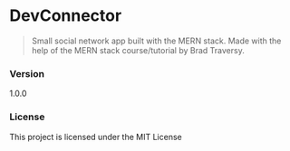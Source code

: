 # DevConnector

> Small social network app built with the MERN stack. Made with the help of the MERN stack course/tutorial by Brad Traversy.

### Version

1.0.0

### License

This project is licensed under the MIT License
